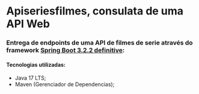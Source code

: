 <h1>Apiseriesfilmes, consulata de uma API Web</h1>

<h3>Entrega de endpoints de uma API de filmes de serie através do framework <a href="https://start.spring.io/">Spring Boot 3.2.2 definitive</a>:</h3>

<h4>Tecnologias utilizadas:</h4>

* Java 17 LTS;
* Maven (Gerenciador de Dependencias);

